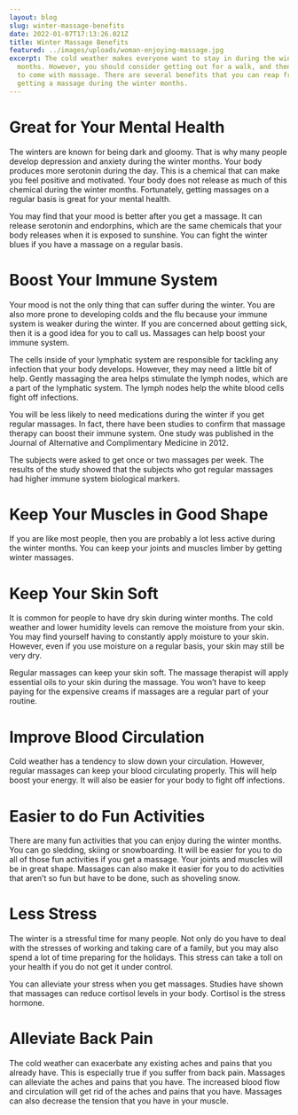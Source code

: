 ```yaml
---
layout: blog
slug: winter-massage-benefits
date: 2022-01-07T17:13:26.021Z
title: Winter Massage Benefits
featured: ../images/uploads/woman-enjoying-massage.jpg
excerpt: The cold weather makes everyone want to stay in during the winter
  months. However, you should consider getting out for a walk, and then ask us
  to come with massage. There are several benefits that you can reap from
  getting a massage during the winter months.
---
```



# Great for Your Mental Health

The winters are known for being dark and gloomy. That is why many people develop depression and anxiety during the winter months. Your body produces more serotonin during the day. This is a chemical that can make you feel positive and motivated. Your body does not release as much of this chemical during the winter months. Fortunately, getting massages on a regular basis is great for your mental health.

You may find that your mood is better after you get a massage. It can release serotonin and endorphins, which are the same chemicals that your body releases when it is exposed to sunshine. You can fight the winter blues if you have a massage on a regular basis.

# Boost Your Immune System

Your mood is not the only thing that can suffer during the winter. You are also more prone to developing colds and the flu because your immune system is weaker during the winter. If you are concerned about getting sick, then it is a good idea for you to call us. Massages can help boost your immune system.

The cells inside of your lymphatic system are responsible for tackling any infection that your body develops. However, they may need a little bit of help. Gently massaging the area helps stimulate the lymph nodes, which are a part of the lymphatic system. The lymph nodes help the white blood cells fight off infections.

You will be less likely to need medications during the winter if you get regular massages. In fact, there have been studies to confirm that massage therapy can boost their immune system. One study was published in the Journal of Alternative and Complimentary Medicine in 2012.

The subjects were asked to get once or two massages per week. The results of the study showed that the subjects who got regular massages had higher immune system biological markers.

# Keep Your Muscles in Good Shape

If you are like most people, then you are probably a lot less active during the winter months. You can keep your joints and muscles limber by getting winter massages.

# Keep Your Skin Soft

It is common for people to have dry skin during winter months. The cold weather and lower humidity levels can remove the moisture from your skin. You may find yourself having to constantly apply moisture to your skin. However, even if you use moisture on a regular basis, your skin may still be very dry.

Regular massages can keep your skin soft. The massage therapist will apply essential oils to your skin during the massage. You won’t have to keep paying for the expensive creams if massages are a regular part of your routine.

# Improve Blood Circulation

Cold weather has a tendency to slow down your circulation. However, regular massages can keep your blood circulating properly. This will help boost your energy. It will also be easier for your body to fight off infections.

# Easier to do Fun Activities

There are many fun activities that you can enjoy during the winter months. You can go sledding, skiing or snowboarding. It will be easier for you to do all of those fun activities if you get a massage. Your joints and muscles will be in great shape. Massages can also make it easier for you to do activities that aren’t so fun but have to be done, such as shoveling snow.

# Less Stress

The winter is a stressful time for many people. Not only do you have to deal with the stresses of working and taking care of a family, but you may also spend a lot of time preparing for the holidays. This stress can take a toll on your health if you do not get it under control.

You can alleviate your stress when you get massages. Studies have shown that massages can reduce cortisol levels in your body. Cortisol is the stress hormone.

# Alleviate Back Pain

The cold weather can exacerbate any existing aches and pains that you already have. This is especially true if you suffer from back pain. Massages can alleviate the aches and pains that you have. The increased blood flow and circulation will get rid of the aches and pains that you have. Massages can also decrease the tension that you have in your muscle.
